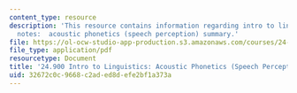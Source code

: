```yaml
---
content_type: resource
description: 'This resource contains information regarding intro to linguistics lecture
  notes:  acoustic phonetics (speech perception) summary.'
file: https://ol-ocw-studio-app-production.s3.amazonaws.com/courses/24-900-introduction-to-linguistics-fall-2012/32672c0c9668c2aded8defe2bf1a373a_MIT24_900F12_Acostc_sumary.pdf
file_type: application/pdf
resourcetype: Document
title: '24.900 Intro to Linguistics: Acoustic Phonetics (Speech Perception) Summary'
uid: 32672c0c-9668-c2ad-ed8d-efe2bf1a373a
---
```


